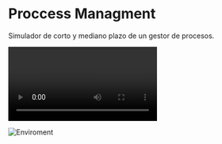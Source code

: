 # Proccess Managment
Simulador de corto y mediano plazo de un gestor de procesos.

![Demo](./img/demo.mp4)


![Enviroment]("../img/Enviroment.png")

